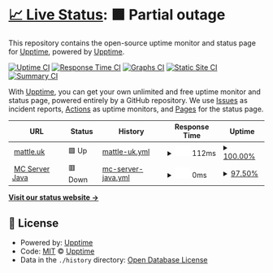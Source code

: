 # [📈 Live Status](https://status.mattle.uk): <!--live status--> **🟧 Partial outage**

This repository contains the open-source uptime monitor and status page for [Upptime](https://upptime.js.org), powered by [Upptime](https://github.com/upptime/upptime).

[![Uptime CI](https://github.com/upptime/upptime/workflows/Uptime%20CI/badge.svg)](https://github.com/upptime/upptime/actions?query=workflow%3A%22Uptime+CI%22)
[![Response Time CI](https://github.com/upptime/upptime/workflows/Response%20Time%20CI/badge.svg)](https://github.com/upptime/upptime/actions?query=workflow%3A%22Response+Time+CI%22)
[![Graphs CI](https://github.com/upptime/upptime/workflows/Graphs%20CI/badge.svg)](https://github.com/upptime/upptime/actions?query=workflow%3A%22Graphs+CI%22)
[![Static Site CI](https://github.com/upptime/upptime/workflows/Static%20Site%20CI/badge.svg)](https://github.com/upptime/upptime/actions?query=workflow%3A%22Static+Site+CI%22)
[![Summary CI](https://github.com/upptime/upptime/workflows/Summary%20CI/badge.svg)](https://github.com/upptime/upptime/actions?query=workflow%3A%22Summary+CI%22)

With [Upptime](https://upptime.js.org), you can get your own unlimited and free uptime monitor and status page, powered entirely by a GitHub repository. We use [Issues](https://github.com/upptime/upptime/issues) as incident reports, [Actions](https://github.com/upptime/upptime/actions) as uptime monitors, and [Pages](https://status.mattle.uk) for the status page.

<!--start: status pages-->
<!-- This summary is generated by Upptime (https://github.com/upptime/upptime) -->
<!-- Do not edit this manually, your changes will be overwritten -->
<!-- prettier-ignore -->
| URL | Status | History | Response Time | Uptime |
| --- | ------ | ------- | ------------- | ------ |
| <img alt="" src="https://favicons.githubusercontent.com/mattle.uk" height="13"> [mattle.uk](https://mattle.uk) | 🟩 Up | [mattle-uk.yml](https://github.com/lukemattle/status_page/commits/HEAD/history/mattle-uk.yml) | <details><summary><img alt="Response time graph" src="./graphs/mattle-uk/response-time-week.png" height="20"> 112ms</summary><br><a href="https://status.mattle.uk/history/mattle-uk"><img alt="Response time 112" src="https://img.shields.io/endpoint?url=https%3A%2F%2Fraw.githubusercontent.com%2Flukemattle%2Fstatus_page%2FHEAD%2Fapi%2Fmattle-uk%2Fresponse-time.json"></a><br><a href="https://status.mattle.uk/history/mattle-uk"><img alt="24-hour response time 112" src="https://img.shields.io/endpoint?url=https%3A%2F%2Fraw.githubusercontent.com%2Flukemattle%2Fstatus_page%2FHEAD%2Fapi%2Fmattle-uk%2Fresponse-time-day.json"></a><br><a href="https://status.mattle.uk/history/mattle-uk"><img alt="7-day response time 112" src="https://img.shields.io/endpoint?url=https%3A%2F%2Fraw.githubusercontent.com%2Flukemattle%2Fstatus_page%2FHEAD%2Fapi%2Fmattle-uk%2Fresponse-time-week.json"></a><br><a href="https://status.mattle.uk/history/mattle-uk"><img alt="30-day response time 112" src="https://img.shields.io/endpoint?url=https%3A%2F%2Fraw.githubusercontent.com%2Flukemattle%2Fstatus_page%2FHEAD%2Fapi%2Fmattle-uk%2Fresponse-time-month.json"></a><br><a href="https://status.mattle.uk/history/mattle-uk"><img alt="1-year response time 112" src="https://img.shields.io/endpoint?url=https%3A%2F%2Fraw.githubusercontent.com%2Flukemattle%2Fstatus_page%2FHEAD%2Fapi%2Fmattle-uk%2Fresponse-time-year.json"></a></details> | <details><summary><a href="https://status.mattle.uk/history/mattle-uk">100.00%</a></summary><a href="https://status.mattle.uk/history/mattle-uk"><img alt="All-time uptime 100.00%" src="https://img.shields.io/endpoint?url=https%3A%2F%2Fraw.githubusercontent.com%2Flukemattle%2Fstatus_page%2FHEAD%2Fapi%2Fmattle-uk%2Fuptime.json"></a><br><a href="https://status.mattle.uk/history/mattle-uk"><img alt="24-hour uptime 100.00%" src="https://img.shields.io/endpoint?url=https%3A%2F%2Fraw.githubusercontent.com%2Flukemattle%2Fstatus_page%2FHEAD%2Fapi%2Fmattle-uk%2Fuptime-day.json"></a><br><a href="https://status.mattle.uk/history/mattle-uk"><img alt="7-day uptime 100.00%" src="https://img.shields.io/endpoint?url=https%3A%2F%2Fraw.githubusercontent.com%2Flukemattle%2Fstatus_page%2FHEAD%2Fapi%2Fmattle-uk%2Fuptime-week.json"></a><br><a href="https://status.mattle.uk/history/mattle-uk"><img alt="30-day uptime 100.00%" src="https://img.shields.io/endpoint?url=https%3A%2F%2Fraw.githubusercontent.com%2Flukemattle%2Fstatus_page%2FHEAD%2Fapi%2Fmattle-uk%2Fuptime-month.json"></a><br><a href="https://status.mattle.uk/history/mattle-uk"><img alt="1-year uptime 100.00%" src="https://img.shields.io/endpoint?url=https%3A%2F%2Fraw.githubusercontent.com%2Flukemattle%2Fstatus_page%2FHEAD%2Fapi%2Fmattle-uk%2Fuptime-year.json"></a></details>
| <img alt="" src="https://favicons.githubusercontent.com/null" height="13"> [MC Server Java](140.238.84.71) | 🟥 Down | [mc-server-java.yml](https://github.com/lukemattle/status_page/commits/HEAD/history/mc-server-java.yml) | <details><summary><img alt="Response time graph" src="./graphs/mc-server-java/response-time-week.png" height="20"> 0ms</summary><br><a href="https://status.mattle.uk/history/mc-server-java"><img alt="Response time 0" src="https://img.shields.io/endpoint?url=https%3A%2F%2Fraw.githubusercontent.com%2Flukemattle%2Fstatus_page%2FHEAD%2Fapi%2Fmc-server-java%2Fresponse-time.json"></a><br><a href="https://status.mattle.uk/history/mc-server-java"><img alt="24-hour response time 0" src="https://img.shields.io/endpoint?url=https%3A%2F%2Fraw.githubusercontent.com%2Flukemattle%2Fstatus_page%2FHEAD%2Fapi%2Fmc-server-java%2Fresponse-time-day.json"></a><br><a href="https://status.mattle.uk/history/mc-server-java"><img alt="7-day response time 0" src="https://img.shields.io/endpoint?url=https%3A%2F%2Fraw.githubusercontent.com%2Flukemattle%2Fstatus_page%2FHEAD%2Fapi%2Fmc-server-java%2Fresponse-time-week.json"></a><br><a href="https://status.mattle.uk/history/mc-server-java"><img alt="30-day response time 0" src="https://img.shields.io/endpoint?url=https%3A%2F%2Fraw.githubusercontent.com%2Flukemattle%2Fstatus_page%2FHEAD%2Fapi%2Fmc-server-java%2Fresponse-time-month.json"></a><br><a href="https://status.mattle.uk/history/mc-server-java"><img alt="1-year response time 0" src="https://img.shields.io/endpoint?url=https%3A%2F%2Fraw.githubusercontent.com%2Flukemattle%2Fstatus_page%2FHEAD%2Fapi%2Fmc-server-java%2Fresponse-time-year.json"></a></details> | <details><summary><a href="https://status.mattle.uk/history/mc-server-java">97.50%</a></summary><a href="https://status.mattle.uk/history/mc-server-java"><img alt="All-time uptime 97.50%" src="https://img.shields.io/endpoint?url=https%3A%2F%2Fraw.githubusercontent.com%2Flukemattle%2Fstatus_page%2FHEAD%2Fapi%2Fmc-server-java%2Fuptime.json"></a><br><a href="https://status.mattle.uk/history/mc-server-java"><img alt="24-hour uptime 97.50%" src="https://img.shields.io/endpoint?url=https%3A%2F%2Fraw.githubusercontent.com%2Flukemattle%2Fstatus_page%2FHEAD%2Fapi%2Fmc-server-java%2Fuptime-day.json"></a><br><a href="https://status.mattle.uk/history/mc-server-java"><img alt="7-day uptime 97.50%" src="https://img.shields.io/endpoint?url=https%3A%2F%2Fraw.githubusercontent.com%2Flukemattle%2Fstatus_page%2FHEAD%2Fapi%2Fmc-server-java%2Fuptime-week.json"></a><br><a href="https://status.mattle.uk/history/mc-server-java"><img alt="30-day uptime 97.50%" src="https://img.shields.io/endpoint?url=https%3A%2F%2Fraw.githubusercontent.com%2Flukemattle%2Fstatus_page%2FHEAD%2Fapi%2Fmc-server-java%2Fuptime-month.json"></a><br><a href="https://status.mattle.uk/history/mc-server-java"><img alt="1-year uptime 97.50%" src="https://img.shields.io/endpoint?url=https%3A%2F%2Fraw.githubusercontent.com%2Flukemattle%2Fstatus_page%2FHEAD%2Fapi%2Fmc-server-java%2Fuptime-year.json"></a></details>

<!--end: status pages-->

[**Visit our status website →**](https://status.mattle.uk)

## 📄 License

- Powered by: [Upptime](https://github.com/upptime/upptime)
- Code: [MIT](./LICENSE) © [Upptime](https://upptime.js.org)
- Data in the `./history` directory: [Open Database License](https://opendatacommons.org/licenses/odbl/1-0/)
